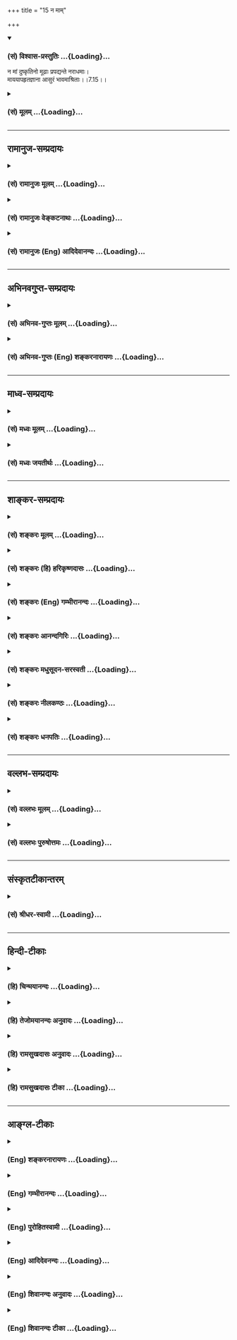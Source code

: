 +++
title = "15 न माम्"

+++
<div class="js_include" newlevelforh1="3" title="(सं) विश्वास-प्रस्तुतिः" unfilled url="/purANam/mahAbhAratam/06-bhIShma-parva/02-bhagavad-gItA-parva/saMskRtam/vishvAsa-prastutiH/07_jnAna-vijnAna-yogaH/15_na_mAm.md">
<details open><summary><h3>(सं) विश्वास-प्रस्तुतिः ...{Loading}...</h3></summary>

न मां दुष्कृतिनो मूढाः प्रपद्यन्ते नराधमाः।  
माययापहृतज्ञाना आसुरं भावमाश्रिताः।।7.15।।
</details>
</div>
<div class="js_include collapsed" newlevelforh1="3" title="(सं) मूलम्" unfilled url="/purANam/mahAbhAratam/06-bhIShma-parva/02-bhagavad-gItA-parva/saMskRtam/mUlam/07_jnAna-vijnAna-yogaH/15_na_mAm.md">
<details><summary><h3>(सं) मूलम् ...{Loading}...</h3></summary>

न मां दुष्कृतिनो मूढाः प्रपद्यन्ते नराधमाः।  
माययापहृतज्ञाना आसुरं भावमाश्रिताः।।7.15।।
</details>
</div>


_________________
## रामानुज-सम्प्रदायः
<div class="js_include collapsed" newlevelforh1="3" title="(सं) रामानुजः मूलम्" unfilled url="/purANam/mahAbhAratam/06-bhIShma-parva/02-bhagavad-gItA-parva/saMskRtam/rAmAnujaH/mUlam/07_jnAna-vijnAna-yogaH/15_na_mAm.md">
<details><summary><h3>(सं) रामानुजः मूलम् ...{Loading}...</h3></summary>

।।7.15।।**मां दुष्कृतिनः** पापकर्माणो दुष्कृततारतम्यात् चतुर्विधा **न
प्रपद्यन्ते मूढा नराधमाः मायया अपहृतज्ञाना आसुरं भावम् आश्रिताः** इति।
मूढाः विपरीतज्ञाना पूर्वोक्तप्रकारेण मत्स्वरूपापरिज्ञानात् प्राकृतेषु एव
विषयेषु सक्ताः पूर्वोक्तप्रकारेण भगवच्छेषतैकरसम् आत्मानं भोग्यजातं च
स्वशेषतया मन्यमानाः। नराधमाः सामान्येन ज्ञाते अपि मत्स्वरूपे
मदौन्मुख्यानर्हाः। मायया अपहृतज्ञानाः तु मद्विषयं मदैश्वर्यविषयं च ज्ञानं
प्रस्तुतम् येषां तदसंभावनापादिनीभिः कूटयुक्तिभिःअपहृतं ते तथोक्ताः। आसुरं
भावम् आश्रिताः तु मद्विषयं मदैश्वर्यविषयं च ज्ञानं सुदृढम् उपपन्नं येषां
द्वेषाय एव भवति ते आसुरं भावम् आश्रिताः। उत्तरोत्तराः पापिष्ठतमाः।

</details>
</div>
<div class="js_include collapsed" newlevelforh1="3" title="(सं) रामानुजः वेङ्कटनाथः" unfilled url="/purANam/mahAbhAratam/06-bhIShma-parva/02-bhagavad-gItA-parva/saMskRtam/rAmAnujaH/venkaTanAthaH/07_jnAna-vijnAna-yogaH/15_na_mAm.md">
<details><summary><h3>(सं) रामानुजः वेङ्कटनाथः ...{Loading}...</h3></summary>

  
  
।।7.15।। ये प्रपद्यन्ते 7।14 इतिविशेषनिर्देशप्रतिक्षेपाभिप्रायेणाशङ्कते
किमितीति। सुकृतित्वदुष्कृतित्वभेदः साक्षाच्छङ्कोत्तरम् तत्तारतम्यकथनं
त्वत्यन्तहेयात्यन्तोपादेयाकारभेदज्ञापनार्थमित्यभिप्रायेणाहदुष्कृतिन इति।
उत्तरश्लोकस्थचतुर्विधपदमत्रापि चतुर्विधपुरुषनिर्देशवशादाकृष्य दर्शितम्।
मूढत्वादिविशेषणानामेकस्मिन्नेव समुच्चयः किं न स्यात् इति शङ्काव्युदासाय
पदचतुष्टयव्याख्या मूढत्वापहृतज्ञानत्वयोर्मध्ये काचिदवस्था नराधमशब्देन
विवक्षितेत्यभिप्रायेणाह सामान्येनेति। उपनिषदर्थनिश्चयाभावेऽपि
सर्वलोकप्रसिद्धीतिहासपुराणादिभिः सामान्यज्ञानम्। सुमेरुप्रभृतिष्विव
सुलभत्वापरिज्ञानादौन्मुख्यानर्हत्वम्। उत्पन्नस्यैव हि ज्ञानस्यापहारः स
हि विचित्रमोहजनकतया मायाशब्दवाच्याभिः
कुदृष्टिबाह्यप्रसूतकूटयुक्तिभिरेवेत्यभिप्रायेणाहमद्विषयमिति। आसुरं
भावमाश्रिताः इत्येतदनपहृतज्ञानविषयमित्याहसुदृढमुपपन्नमिति।
निपुणतमप्रतिपादितप्रक्रियया प्रमाणतर्कैरबाध्यत्वेन निश्चितमित्यर्थः।
असुरसम्बन्धी भाव आसुरो भावः असुरा हि भगवन्तमतिशयितशक्तिं जानन्त एव
द्वेषमाचरन्ति। वक्ष्यते चासुरप्रकृतीनां भावः षोडशे। द्विविधो भूतसर्गोऽयं
दैव आसुर एव च। विष्णुभक्तिपरो देवो विपरीतस्तथाऽऽसुरध।। वि.ध.109।74 इति
न्यायाच्चायमासुरो भावो भगवति द्वेष एवेत्यभिप्रायेणद्वेषायैव
भवतीत्युक्तम्। एषामुत्तरोत्तरेषां ज्ञानांशेनातिशयादुत्कृष्टतमत्वभ्रमः
स्यादिति तन्निरासायाह उत्तरोत्तरा इति। विदुषोऽतिक्रमे दण्डभूयस्त्वम्
गौ.ध.2।12।6 इति न्यायेन ज्ञानप्रकर्ष एवात्र पापिष्ठतमत्वे हेतुः
ज्ञानातिशयेऽपि वैमुख्यं च प्राचीनपापातिशयादेवेति भावः।  
  

</details>
</div>
<div class="js_include collapsed" newlevelforh1="3" title="(सं) रामानुजः (Eng) आदिदेवानन्दः" unfilled url="/purANam/mahAbhAratam/06-bhIShma-parva/02-bhagavad-gItA-parva/saMskRtam/rAmAnujaH/english/AdidevAnandaH/07_jnAna-vijnAna-yogaH/15_na_mAm.md">
<details><summary><h3>(सं) रामानुजः (Eng) आदिदेवानन्दः ...{Loading}...</h3></summary>

7.15 'Evil-doers', those who commit evil deeds, do not resort to Me.
They are of four types, according to the degree of their evil deeds: (i)
the foolish, (ii) the lowest of men, (iii) those persons deprived of
knowledge by Maya, and (iv) those given to demoniac nature. 'The
foolish' are those who have misconceived knowledge. True knowledge
consists in understanding that the self is dependent on the Lord and
exists for Him. But 'the foolish' think they are independent and also
that all enjoyable things of the world are their own and for their
enjoyment. 'The lowest of men' are those who are incapable of turning
towards Me, even though My essential nature is known to them generally.
'Persons who are deprived of knowledge by Maya' are those who, though
possessing knowledge about Me and My manifestations, are moved by
deceitful reasonings to contend that such knowledge is inconsistent and
impossible. 'Those of demoniac nature' are those who have positive
knowledge about Myself and My manifestation but hate Me. The intensity
of sinfulness in these types in the order in which they are successively
placed.

</details>
</div>


_________________
## अभिनवगुप्त-सम्प्रदायः
<div class="js_include collapsed" newlevelforh1="3" title="(सं) अभिनव-गुप्तः मूलम्" unfilled url="/purANam/mahAbhAratam/06-bhIShma-parva/02-bhagavad-gItA-parva/saMskRtam/abhinava-guptaH/mUlam/07_jnAna-vijnAna-yogaH/15_na_mAm.md">
<details><summary><h3>(सं) अभिनव-गुप्तः मूलम् ...{Loading}...</h3></summary>

।।7.15।। न मामिति। ये च मां सत्यपि +++(S omits अपि)+++ अधिकारिणि काये
नाद्रियन्ते ते दुष्कृतिनः नराधमाः मूढाः आसुराः तामसाः इति
मायामहिमैवायम्।

</details>
</div>
<div class="js_include collapsed" newlevelforh1="3" title="(सं) अभिनव-गुप्तः (Eng) शङ्करनारायणः" unfilled url="/purANam/mahAbhAratam/06-bhIShma-parva/02-bhagavad-gItA-parva/saMskRtam/abhinava-guptaH/english/shankaranArAyaNaH/07_jnAna-vijnAna-yogaH/15_na_mAm.md">
<details><summary><h3>(सं) अभिनव-गुप्तः (Eng) शङ्करनारायणः ...{Loading}...</h3></summary>

7.15 Na mam etc. Those who do not take refuge with attention in Me, even
while their body remains fit for the purpose, they are evil-doers and
the basest of men, deluded, demoniac, i.e. given to darkness
(ignorance). Hence, this is only the power of the trick-of-illusion.

</details>
</div>


_________________
## माध्व-सम्प्रदायः
<div class="js_include collapsed" newlevelforh1="3" title="(सं) मध्वः मूलम्" unfilled url="/purANam/mahAbhAratam/06-bhIShma-parva/02-bhagavad-gItA-parva/saMskRtam/madhvaH/mUlam/07_jnAna-vijnAna-yogaH/15_na_mAm.md">
<details><summary><h3>(सं) मध्वः मूलम् ...{Loading}...</h3></summary>

।।7.15 7.16।। तर्हि सर्वेऽपि किमिति नात्याययन्नित्यत आह न मामिति।
दुष्कृतित्वान्मूढाः अत एव नराधमाः। अपहृतज्ञानत्वाच्च मूढाः अत एवासुरं
भावमाश्रिताः। स च वक्ष्यतेप्रवृत्तिं निवृत्तिं च 16।7 इत्यादिना।
अपहारोऽभिभवः। उक्तं चैतद्व्यासयोगेज्ञानं स्वभावो जीवानां मायया
ह्यधिभूयते इति। असुषु रता असुराः तच्चोक्तं नारदीये ज्ञानप्रधाना देवास्तु
असुरास्तु रता असौ इति।

</details>
</div>
<div class="js_include collapsed" newlevelforh1="3" title="(सं) मध्वः जयतीर्थः" unfilled url="/purANam/mahAbhAratam/06-bhIShma-parva/02-bhagavad-gItA-parva/saMskRtam/madhvaH/jayatIrthaH/07_jnAna-vijnAna-yogaH/15_na_mAm.md">
<details><summary><h3>(सं) मध्वः जयतीर्थः ...{Loading}...</h3></summary>

।।7.15 7.16।। उत्तरवाक्यं प्रकृतानुपयुक्तमित्यत आह **तर्ही**ति। यदि
त्वत्प्रतिपत्तिर्मायातरणोपायस्तर्हीत्यर्थः। त्वां प्रपद्येति शेषः। तथा
चमामेव 7।14 इत्युक्तमसदिति भावः। दुष्कृतित्वादीनां प्रयोजनान्तराभावात्
हेतुत्वेनान्वये स्थिते किं ते पञ्चापि साक्षाद्भगवदप्रतिपत्तिहेतवः किं वा
हेतुहेतुमद्भावेन इत्यपेक्षायामाह **दुष्कृतित्वादि**ति। मूढाः
मिथ्याज्ञानिनः विपर्ययस्याधर्मकार्यत्वप्रसिद्धेः। अत एव मूढत्वादेव।
देवानामुत्तममध्यममनुष्याणां च केवलमिथ्याज्ञानित्वाभावात्।
अधिष्ठानयाथात्म्याज्ञानस्य विपर्ययहेतुत्वप्रसिद्धेरपहृतज्ञानत्वाच्च
मूढाः। अत एव नराधमत्वादेव। जीवत्रैविध्यविवक्षायां
नराधमानामसुरेष्वन्तर्भावस्य प्रसिद्धत्वात् आसुरभावाश्रयणान्न मां
प्रपद्यन्त इत्यर्थः। नन्वासुरो भावो हि
हिंसानृतादिलक्षणोऽन्यैर्व्याख्यातः (शं.) तद्रहिताश्च क्षपणकादयो न
भगवन्तं प्रपद्यन्ते तत्कथमस्य हेतुत्वमित्यत आह **स चे**ति। एतेषामन्यतमः
सर्वेवप्यस्तीति भावः। ननु मुक्तौ योग्यानामयोग्यानां च
भगवन्तमप्रतिपद्यमानानां एते धर्मा वक्तव्याः तत्र मुक्तियोग्यानां
सम्यग्ज्ञानस्वभावात् तत्कथमपहृतज्ञानत्वं इत्यत आह **अपहार** इति।
आगमवाक्यमपि सज्जीवविषयं मुक्तियोग्यानामसुर
भावाश्रयणप्रवृत्त्याद्यज्ञानेनोक्तम्। प्रकारान्तरेण घटयितुमाह
**असुष्वि**ति। इन्द्रियेषु तत्प्रीणन् एव रताः। **असौ** इति जातावेकवचनम्।
पदसन्धेर्विवक्षाधीनत्वादसन्धिर्न दोषः। त्रिभिरित्यत्र भगवतो
गौणविग्रहत्वज्ञानस्य कारणमुक्तम्। अत्र तु स्वदोषादेव न मां प्रपद्यन्ते।
न तु मत्प्रपत्तेर्मायातरणोपायत्वाभावादित्यतो महान्भेदः।

</details>
</div>


_________________
## शाङ्कर-सम्प्रदायः
<div class="js_include collapsed" newlevelforh1="3" title="(सं) शङ्करः मूलम्" unfilled url="/purANam/mahAbhAratam/06-bhIShma-parva/02-bhagavad-gItA-parva/saMskRtam/shankaraH/mUlam/07_jnAna-vijnAna-yogaH/15_na_mAm.md">
<details><summary><h3>(सं) शङ्करः मूलम् ...{Loading}...</h3></summary>

।।7.15।। **न मां** परमेश्वरं नारायणं **दुष्कृतिनः** पापकारिणः **मूढाः
प्रपद्यन्ते नराधमाः** नराणां मध्ये अधमाः निकृष्टाः। ते च **मायया
अपहृतज्ञानाः** संमुषितज्ञानाः **आसुरं भावं** हिंसानृतादिलक्षणम्
**आश्रिताः**।। ये पुनर्नरोत्तमाः पुण्यकर्माणः

</details>
</div>
<div class="js_include collapsed" newlevelforh1="3" title="(सं) शङ्करः (हि) हरिकृष्णदासः" unfilled url="/purANam/mahAbhAratam/06-bhIShma-parva/02-bhagavad-gItA-parva/saMskRtam/shankaraH/hindI/harikRShNadAsaH/07_jnAna-vijnAna-yogaH/15_na_mAm.md">
<details><summary><h3>(सं) शङ्करः (हि) हरिकृष्णदासः ...{Loading}...</h3></summary>

।।7.15।। यदि आपके शरण हुए मनुष्य इस मायासे तर जाते हैं तो फिर सभी आपकी
शरण क्यों नहीं लेते इसपर कहते हैं जो कोई पापकर्म करनेवाले मूढ़ और नराधम
हैं अर्थात् मनुष्योंमें अधम नीच हैं एवं मायाद्वारा जिनका ज्ञान छीन लिया
गया है वे हिंसा मिथ्याभाषण आदि आसुरी भावोंके आश्रित हुए मनुष्य मुझ
परमेश्वरकी शरणमें नहीं आते।

</details>
</div>
<div class="js_include collapsed" newlevelforh1="3" title="(सं) शङ्करः (Eng) गम्भीरानन्दः" unfilled url="/purANam/mahAbhAratam/06-bhIShma-parva/02-bhagavad-gItA-parva/saMskRtam/shankaraH/english/gambhIrAnandaH/07_jnAna-vijnAna-yogaH/15_na_mAm.md">
<details><summary><h3>(सं) शङ्करः (Eng) गम्भीरानन्दः ...{Loading}...</h3></summary>

7.15 Mudhah, the foolish; duskrtinah, evildoers, sinners; who are
nara-adhamah, the most depraved among men; who are also apa-hrta-jnanah,
deprived of, despoiled of (their) wisdom; mayaya, by Maya; and asritah,
who resort to; asuram bhavam, demoniacal, ways, such as cruelty,
untruthfulness, etc.; na, do not; prapadyante, take refuge; man, in Me,
the supreme God.

</details>
</div>
<div class="js_include collapsed" newlevelforh1="3" title="(सं) शङ्करः आनन्दगिरिः" unfilled url="/purANam/mahAbhAratam/06-bhIShma-parva/02-bhagavad-gItA-parva/saMskRtam/shankaraH/AnandagiriH/07_jnAna-vijnAna-yogaH/15_na_mAm.md">
<details><summary><h3>(सं) शङ्करः आनन्दगिरिः ...{Loading}...</h3></summary>

।।7.15।। भगवन्निष्ठाया मायातिक्रमहेतुत्वे तदेकनिष्ठत्वमेव
सर्वेषामुचितमिति पृच्छति **यदीति।** पापकारित्वेनाविवेकभूयस्तया
हिंसानृतादिभूयस्त्वाद्भूयसां जन्तूनां न भगवन्निष्ठत्वसिद्धिरित्याह
**उच्यत इति।** मौढ्यं पापकारित्वे हेतुरतएव निकर्षः। संमुषितमिव तिरस्कृतं
ज्ञानं स्वरूपचैतन्यमेषामिति ते तथा।

</details>
</div>
<div class="js_include collapsed" newlevelforh1="3" title="(सं) शङ्करः मधुसूदन-सरस्वती" unfilled url="/purANam/mahAbhAratam/06-bhIShma-parva/02-bhagavad-gItA-parva/saMskRtam/shankaraH/madhusUdana-sarasvatI/07_jnAna-vijnAna-yogaH/15_na_mAm.md">
<details><summary><h3>(सं) शङ्करः मधुसूदन-सरस्वती ...{Loading}...</h3></summary>

।।7.15।। यद्येवं तर्हि किमिति निखिलानर्थमूलमायोन्मूलनाय भगवन्तं भवन्तमेव
सर्वे न प्रतिपद्यन्ते चिरसंचितदुरितप्रतिबन्धादित्याह भगवान् दुष्कृतिनो
दुष्कृतेन पापेन सह नित्ययोगिनः। अतएव नरेषु मध्येऽधमा इह
साधुभिर्गर्हणीयाः परत्र चानर्थसहस्रभाजः कुतो दुष्कृतमनर्थहेतुमेव सदा
कुर्वन्ति यतो मूढा इदमर्थसाधनमिदमनर्थसाधनमिति विवेकशून्याः। सति प्रमाणे
कुतो न विविञ्चन्ति यतो माययाऽपहृतज्ञानाः
शरीरेन्द्रियसंघाततादात्म्यभ्रान्तिरूपेण परिणतया मायया पूर्वोक्तयापहृतं
प्रतिबद्धं ज्ञानं विवेकसामर्थ्यं येषां ते तथा। अतएव **तेदम्भो**
दर्पोऽभिमानश्च क्रोधः पारुष्यमेव च इत्यादिनाग्रे वक्ष्यमाणमासुरं भावं
हिंसानृतादिस्वभावमाश्रिता मत्प्रतिपत्त्ययोग्याः सन्तो न मां सर्वेश्वरं
प्रपद्यन्ते न भजन्ते। अहो दौर्भाग्यं तेषामित्यभिप्रायः।

</details>
</div>
<div class="js_include collapsed" newlevelforh1="3" title="(सं) शङ्करः नीलकण्ठः" unfilled url="/purANam/mahAbhAratam/06-bhIShma-parva/02-bhagavad-gItA-parva/saMskRtam/shankaraH/nIlakaNThaH/07_jnAna-vijnAna-yogaH/15_na_mAm.md">
<details><summary><h3>(सं) शङ्करः नीलकण्ठः ...{Loading}...</h3></summary>

।।7.15।। कुतस्तर्हि सर्वे त्वां प्रपद्य मायां न तरन्तीत्याशङ्क्याह **न
मामिति।** यतो दुष्कृतिनोऽतश्चित्तशुद्ध्यभावान्मूढाः
आत्मानात्मविवेकहीनाः। अतएव नराधमा मां न प्रपद्यन्ते। कुतो दुष्कृतिनः।
यतो माययाऽपहृतं तिरस्कृतं ज्ञानमखण्डसंविद्रूपं ब्रह्म येषां ते
अपहृतज्ञानाः। एतेन मायाया आवरणशक्तिरुक्ता। किंच आसुरमसुराणां
विरोचनादीनां भावं चित्ताभिप्रायंआत्मैवेह महय्यः इत्यादिना श्रुतं
देहेन्द्रियसंघात एव सम्यक्संतर्पणीय इत्येवंविधमाश्रिताः। एतेन मायाया
विक्षेपशक्तिरुक्ता। तदेवं मायया स्वरूपानन्दमावृत्य देहात्मभ्रमे जनिते
सति तदभिमानाद्देहादिपुष्ट्यर्थं दुष्कृतं कुर्वन्ति तेन च मूढाः सन्तो
नराधमा मां न प्रपद्यन्ते। सर्वानर्थमूलं मायैवेत्यर्थः।

</details>
</div>
<div class="js_include collapsed" newlevelforh1="3" title="(सं) शङ्करः धनपतिः" unfilled url="/purANam/mahAbhAratam/06-bhIShma-parva/02-bhagavad-gItA-parva/saMskRtam/shankaraH/dhanapatiH/07_jnAna-vijnAna-yogaH/15_na_mAm.md">
<details><summary><h3>(सं) शङ्करः धनपतिः ...{Loading}...</h3></summary>

।।7.15।। यदि त्वां प्रपन्ना एतां मायां तरन्ति तर्हि कस्मात्त्वामेव
परमेश्वरं सर्वे न प्रपद्यन्त इत्याकाङ्क्षायामाह नेति। दुष्कृतिनः
पापकरिणोऽतएव विमूढाः संमोहं अतएव नराणां स्वधर्मपराणां मध्येऽधमा
निकृष्टाः यतो माययापहृतं मुषितं विवेकज्ञानं येषां ते आसुरं भावं
हिंसानृतादिलक्षणमाश्रिता मां परमेश्वरं न प्रतिपद्यन्तं।

</details>
</div>


_________________
## वल्लभ-सम्प्रदायः
<div class="js_include collapsed" newlevelforh1="3" title="(सं) वल्लभः मूलम्" unfilled url="/purANam/mahAbhAratam/06-bhIShma-parva/02-bhagavad-gItA-parva/saMskRtam/vallabhaH/mUlam/07_jnAna-vijnAna-yogaH/15_na_mAm.md">
<details><summary><h3>(सं) वल्लभः मूलम् ...{Loading}...</h3></summary>

।।7.15।। किमिति तर्हि सर्वे त्वामेव न प्रपद्यन्ते मायातारकत्वादित्याह न
मां दुष्कृतिन इति। सत्यं तेषां दुष्कृतिरेव प्रतिबन्धिका। आसुरं
भावमाश्रिता इति कायमनोदोषा उक्ताः। मायावादमार्गेऽभिनिवेशाद्वा आसुरं भावं
वक्ष्यमाणमाश्रिताः अतएव माययाऽपहृतो विवेकस्तत्त्वनिश्चयो येषां ते
तथातत्त्वतो विमुखो भवेत् इति मोहवाक्यात्। अतएव च नराधमा मां न
प्रपद्यन्ते भगवन्मूर्त्तिद्वेषिणः प्रत्युत भवन्तीत्यग्रे वक्ष्यति
भगवान्।

</details>
</div>
<div class="js_include collapsed" newlevelforh1="3" title="(सं) वल्लभः पुरुषोत्तमः" unfilled url="/purANam/mahAbhAratam/06-bhIShma-parva/02-bhagavad-gItA-parva/saMskRtam/vallabhaH/puruShottamaH/07_jnAna-vijnAna-yogaH/15_na_mAm.md">
<details><summary><h3>(सं) वल्लभः पुरुषोत्तमः ...{Loading}...</h3></summary>

  
  
।।7.15।। नन्वेवं सति कथं न सर्वे प्रपन्ना भवन्ति इत्याह न मामिति। मां
दुष्कृतिनो दुष्टकर्मकर्त्तारः पापाः मूढाः पशुवद्विवेकरहिताः नराधमाः
नरेषु अधमाः केवलं वैचित्र्यार्थं जगत्पूरणार्थं सृष्टाः मां न
प्रपद्यन्ते। ननूपदेशादिना कथं न पापकर्मादित्यागेन प्रपद्यन्ते इत्यत आह
माययेति। मायया अपहृतं गुरूपदेशादिजनितं ज्ञानं येषाम्। मायेतिपदेन
ज्ञाननाशनसामर्थ्यमुक्तम्। अत एव देवीपुराणेज्ञानिनामपि चेतांसि देवी भगवती
हि सा। बलादाकृष्य मोहाय महामाया प्रयच्छति मा.पु.78।42सप्तश.1।55
इत्युक्तम्। ननु भगवत्प्रपत्तीच्छूनां कथं न भगवान् रक्षतीत्यत आह आसुरं
भावमाश्रिताः मद्विरोध्यासुरसङ्गेन तद्भावं प्राप्ताः अतो मया न रक्ष्यन्त
इति भावः। एतेन दुस्सङ्गराहित्येन प्रपत्तिः कार्येत्युपदिष्टम्। अतएव
दुस्सङ्गनिषधः श्रीभागवतेन तथाऽस्य भवेन्मोहः 3।31।35सङ्गस्तेव्वपि ते
प्रार्थ्यः 3।25।24 इत्यादिभिरुक्तः।  
  

</details>
</div>


_________________
## संस्कृतटीकान्तरम्
<div class="js_include collapsed" newlevelforh1="3" title="(सं) श्रीधर-स्वामी" unfilled url="/purANam/mahAbhAratam/06-bhIShma-parva/02-bhagavad-gItA-parva/saMskRtam/shrIdhara-svAmI/07_jnAna-vijnAna-yogaH/15_na_mAm.md">
<details><summary><h3>(सं) श्रीधर-स्वामी ...{Loading}...</h3></summary>

।।7.15।। किमिति तर्हि सर्वे त्वामेव न भजन्ति तत्राह **न मामिति।** नरेषु
येऽधमास्ते मां न प्रपद्यन्ते न भजन्ति। अधमत्वे हेतुः मूढा विवेकशून्याः।
तत्कुतः दुष्कृर्तिनः पापशीलाः। अतो माययापहृतं निरस्तं
शास्त्राचार्योपदेशाभ्यां जातमपि ज्ञानं येषां ते तथा अतएवदम्भो
दर्पोऽभिमानश्च क्रोधः पारुष्यमेव च इत्यादिना वक्ष्यमाणमासुरं भावं
स्वभावं प्राप्ताः सन्तो न मां भजन्ति।

</details>
</div>


_________________
## हिन्दी-टीकाः
<div class="js_include collapsed" newlevelforh1="3" title="(हि) चिन्मयानन्दः" unfilled url="/purANam/mahAbhAratam/06-bhIShma-parva/02-bhagavad-gItA-parva/hindI/chinmayAnandaH/07_jnAna-vijnAna-yogaH/15_na_mAm.md">
<details><summary><h3>(हि) चिन्मयानन्दः ...{Loading}...</h3></summary>

।।7.15।। पूर्व श्लोक में कहा गया है कि मेरे भक्त माया को तर जाते हैं तो
इस श्लोक में बता रहे हैं कि कौन से लोग हैं जो मेरी भक्ति नहीं करते हैं।
इन दो प्रकार के लोगों का भेद स्पष्ट किये बिना जिज्ञासु साधक सम्यक्
प्रकार से यह नहीं जान सकता कि मन की कौन सी प्रवृत्तियां मोह के लक्षण
हैं। दुष्कृत्य करने वाले मूढ नराधम लोग ईश्वर की भक्ति नहीं करते हैं जिसका
कारण यह है कि उनके विवेक का माया द्वारा हरण कर लिया जाता है। यह एक
सर्वविदित तथ्य है कि मनुष्य के उच्च विकास का लक्षण उसकी विवेकवती बुद्धि
है। इस बुद्धि के द्वारा वह अच्छाबुरा उच्चनीच नैतिकअनैतिक का विवेक कर
पाता है। बुद्धि ही वह माध्यम है जिसके द्वारा मनुष्य अज्ञानजनित जीवभाव के
स्वप्न से जागकर अपने शुद्ध चैतन्य स्वरूप का साक्षात् अनुभव कर सकता
है। विषयों के द्वारा जो व्यक्ति क्षुब्ध नहीं होता उसमें ही यह विवेकशक्ति
प्रभावशाली ढंग से कार्य कर पाती है। मनुष्य में देहात्मभाव जितना अधिक
दृढ़ होगा उतनी ही अधिक विषयाभिमुखी उसकी प्रवृत्ति होगी। अत विषयभोग की
कामना को पूर्ण करने हेतु वह निंद्य कर्म में भी प्रवृत्त होगा। इस दृष्टि
से पाप कर्म का अर्थ है मनुष्यत्व की उच्च स्थिति को पाकर भी स्वस्वरूप के
प्रतिकूल किये गये कर्म। स्थूल देह को अपना स्वरूप समझकर मोहित हुए पुरुष
ही पापकर्म करते हैं। ऐसे लोगों को यहाँ मूढ़ और आसुरी भाव का मनुष्य कहा
गया है। गीता के सोलहवें अध्याय में दैवी और आसुरीभाव का विस्तारपूर्वक
वर्णन किया गया है। परन्तु जो पुण्यकर्मी लोग हैं वे चार प्रकार से मेरी
भक्ति करते हैं। भगवान् कहते हैं

</details>
</div>
<div class="js_include collapsed" newlevelforh1="3" title="(हि) तेजोमयानन्दः अनुवादः" unfilled url="/purANam/mahAbhAratam/06-bhIShma-parva/02-bhagavad-gItA-parva/hindI/tejomayAnandaH/anuvAdaH/07_jnAna-vijnAna-yogaH/15_na_mAm.md">
<details><summary><h3>(हि) तेजोमयानन्दः अनुवादः ...{Loading}...</h3></summary>

।।7.15।। दुष्कृत्य करने वाले, मूढ, नराधम पुरुष मुझे नहीं भजते हैं; माया
के द्वारा जिनका ज्ञान हर लिया गया है, वे आसुरी भाव को धारण किये रहते
हैं।।

</details>
</div>
<div class="js_include collapsed" newlevelforh1="3" title="(हि) रामसुखदासः अनुवादः" unfilled url="/purANam/mahAbhAratam/06-bhIShma-parva/02-bhagavad-gItA-parva/hindI/rAmasukhadAsaH/anuvAdaH/07_jnAna-vijnAna-yogaH/15_na_mAm.md">
<details><summary><h3>(हि) रामसुखदासः अनुवादः ...{Loading}...</h3></summary>

।।7.15।। मायाके द्वारा अपहृत ज्ञानवाले, आसुर भावका आश्रय लेनेवाले और
मनुष्योंमें महान् नीच तथा पाप-कर्म करनेवाले मूढ़ मनुष्य मेरे शरण नहीं
होते। ९

</details>
</div>
<div class="js_include collapsed" newlevelforh1="3" title="(हि) रामसुखदासः टीका" unfilled url="/purANam/mahAbhAratam/06-bhIShma-parva/02-bhagavad-gItA-parva/hindI/rAmasukhadAsaH/TIkA/07_jnAna-vijnAna-yogaH/15_na_mAm.md">
<details><summary><h3>(हि) रामसुखदासः टीका ...{Loading}...</h3></summary>

।।7.15।।***व्याख्या--*'न मां दुष्कृतिनो मूढाः प्रपद्यन्ते
नराधमाः'--**जो दुष्कृती और मूढ़ होते हैं, वे भगवान्के शरण नहीं होते।
दुष्कृती वे ही होते हैं, जो नाशवान् परिवर्तनशील प्राप्त पदार्थोंमें
'ममता' रखते हैं और अप्राप्त पदार्थोंकी 'कामना' रखते हैं। कामना पूरी
होनेपर 'लोभ' और कामनाकी पूर्तिमें बाधा लगनेपर 'क्रोध' पैदा होता है। इस
तरह जो 'कामना' में फँसकर व्यभिचार आदि शास्त्र-निषिद्ध विषयोंका सेवन करते
हैं, 'लोभ' में फँसकर झूठ, कपट, विश्वासघात, बेईमानी आदि पाप करते हैं और
'क्रोध' के वशीभूत होकर द्वेष, वैर आदि दुर्भावपूर्वक हिंसा आदि पाप करते,
हैं वे 'दुष्कृती' हैं। जब मनुष्य भगवान्के सिवाय दूसरी सत्ता मानकर उसको
महत्त्व देते हैं, तभी कामना पैदा होती है। कामनापैदा होनेसे मनुष्य मायासे
मोहित हो जाते हैं और 'हम जीते रहें तथा भोग भोगते रहें'--यह बात उनको जँच
जाती है। इसलिये वे भगवान्के शरण नहीं होते, प्रत्युत विनाशी वस्तु, पदार्थ
आदिके शरण हो जाते हैं। तमोगुणकी अधिकता होनेसे सार-असार, नित्य-अनित्य,
सत्-असत् ,ग्राह्य-त्याज्य, कर्तव्य-अकर्तव्य आदिकी तरफ ध्यान न देनेवाले
भगवद्विमुख मनुष्य 'मूढ़' हैं। दुष्कृती और मूढ़ पुरुष परमात्माकी तरफ
चलनेका निश्चय ही नहीं कर सकते, फिर वे परमात्माकी शरण तो हो ही कैसे सकते
हैं;  
  
**'नराधमाः'**कहनेका मतलब है कि वे दुष्कृती और मूढ़ मनुष्य पशुओंसे भी
नीचे हैं। पशु तो फिर भी अपनी मर्यादामें रहते हैं, पर ये मनुष्य होकर भी
अपनी मर्यादामें नहीं रहते हैं। पशु तो अपनी योनि भोगकर मनुष्ययोनिकी तरफ आ
रहे हैं और ये मनुष्य होकर (जिनको कि परमात्माकी प्राप्ति करनेके लिये
मनुष्यशरीर दिया), पाप, अन्याय आदि करके नरकों और पशुयोनियोंकी तरफ जा रहे
हैं। ऐसे मूढ़तापूर्वक पाप करनेवाले प्राणी नरकोंके अधिकारी होते हैं। ऐसे
प्राणियोंके लिये भगवान्ने (गीता 16। 19 20 में) कहा है कि द्वेष रखनेवाले,
मूढ़, क्रूर और संसारमें नराधम पुरुषोंको मैं बार-बार आसुरी योनियोंमें
गिराता हूँ। ' वे आसुरी योनियोंको प्राप्त होकर फिर घोर नरकोंमें जाते हैं।

</details>
</div>


_________________
## आङ्ग्ल-टीकाः
<div class="js_include collapsed" newlevelforh1="3" title="(Eng) शङ्करनारायणः" unfilled url="/purANam/mahAbhAratam/06-bhIShma-parva/02-bhagavad-gItA-parva/english/shankaranArAyaNaH/07_jnAna-vijnAna-yogaH/15_na_mAm.md">
<details><summary><h3>(Eng) शङ्करनारायणः ...{Loading}...</h3></summary>

7.15. The deluded evil-doers, the vilest men, who are robbed of
knowledge by the trick-of-Illusion and have taken refuge in the demoniac
nature-they do not resort to Me.

</details>
</div>
<div class="js_include collapsed" newlevelforh1="3" title="(Eng) गम्भीरानन्दः" unfilled url="/purANam/mahAbhAratam/06-bhIShma-parva/02-bhagavad-gItA-parva/english/gambhIrAnandaH/07_jnAna-vijnAna-yogaH/15_na_mAm.md">
<details><summary><h3>(Eng) गम्भीरानन्दः ...{Loading}...</h3></summary>

7.15 The foolish evildoers, who are the most depraved among men, who are
deprived of (their) wisdom by Maya, and who resort to demoniacal ways,
do not take refuge in Me.

</details>
</div>
<div class="js_include collapsed" newlevelforh1="3" title="(Eng) पुरोहितस्वामी" unfilled url="/purANam/mahAbhAratam/06-bhIShma-parva/02-bhagavad-gItA-parva/english/purohitasvAmI/07_jnAna-vijnAna-yogaH/15_na_mAm.md">
<details><summary><h3>(Eng) पुरोहितस्वामी ...{Loading}...</h3></summary>

7.15 The sinner, the ignorant, the vile, deprived of spiritual
perception by the glamour of Illusion, and he who pursues a godless life
- none of them shall find Me.

</details>
</div>
<div class="js_include collapsed" newlevelforh1="3" title="(Eng) आदिदेवनन्दः" unfilled url="/purANam/mahAbhAratam/06-bhIShma-parva/02-bhagavad-gItA-parva/english/AdidevanandaH/07_jnAna-vijnAna-yogaH/15_na_mAm.md">
<details><summary><h3>(Eng) आदिदेवनन्दः ...{Loading}...</h3></summary>

7.15 The evil-doers, the foolish, the lowest of men, those persons
deprived of knowledge by delusion (Maya) and those who are dominated by
demoniac nature - they do not seek refuge in Me.

</details>
</div>
<div class="js_include collapsed" newlevelforh1="3" title="(Eng) शिवानन्दः अनुवादः" unfilled url="/purANam/mahAbhAratam/06-bhIShma-parva/02-bhagavad-gItA-parva/english/shivAnandaH/anuvAdaH/07_jnAna-vijnAna-yogaH/15_na_mAm.md">
<details><summary><h3>(Eng) शिवानन्दः अनुवादः ...{Loading}...</h3></summary>

7.15 The evil-doers and the deluded who are the lowest of men do not
seek Me; they whose knowledge is destroyed by illusion follow the ways
of demons.

</details>
</div>
<div class="js_include collapsed" newlevelforh1="3" title="(Eng) शिवानन्दः टीका" unfilled url="/purANam/mahAbhAratam/06-bhIShma-parva/02-bhagavad-gItA-parva/english/shivAnandaH/TIkA/07_jnAna-vijnAna-yogaH/15_na_mAm.md">
<details><summary><h3>(Eng) शिवानन्दः टीका ...{Loading}...</h3></summary>

7.15 न not; माम् to Me; दुष्कृतिनः evildoers; मूढाः the deluded;
प्रपद्यन्ते seek; नराधमाः the lowest of men;,मायया by Maya; अपहृतज्ञानाः
deprived of knowledge; आसुरम् belonging to demons; भावम् nature;
आश्रिताः having taken to.Commentary These three kinds of people have no
discrimination between right and wrong; the Real and the unreal. They
commit murder; robbery; theft and other kinds of atrocious actions. They
speak untruth and injure others in a variety of ways. Those who follow
the ways of the demons take the body as the Self like Vivochana and
worship it with flowers; scents; unguents; nice clothes and palatable
foods of various sorts. They are deluded souls. They try to nourish
their body and do various sorts of evil actions to attain this end.
Therefore they do not worship Me. Ignorance is the root cause of all
these evils. (Cf.XVI.16and20)

</details>
</div>
